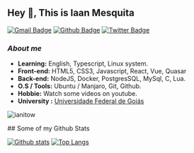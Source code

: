 ## Hey 👋, This is Iaan Mesquita
[![Gmail Badge](https://img.shields.io/badge/-iaan.developer@gmail.com-c14438?style=flat&logo=Gmail&logoColor=white&link=mailto:iaan.developer@gmail.com)](mailto:iaan.developer@gmail.com) [![Github Badge](https://img.shields.io/badge/-ianitow-grey?style=flat&logo=github&logoColor=white&link=https://github.com/ianitow/)](https://www.github.com/ianitow/) [![Twitter Badge](https://img.shields.io/badge/-_ianito-00acee?style=flat&logo=twitter&logoColor=white&link=https://twitter.com/_ianito/)](https://www.twitter.com/_ianito/)

### <i>About me</i>
-  **Learning:** English, Typescript, Linux system.	
-  **Front-end:** HTML5, CSS3, Javascript, React, Vue, Quasar
-  **Back-end:** NodeJS, Docker, PostgresSQL, MySql, C, Lua.
-  **O.S / Tools:** Ubuntu / Manjaro, Git, Github.
-  **Hobbie:** Watch some videos on youtube.
-  **University :** [Universidade Federal de Goiás](https://www.ufg.br/)
<p align=left> <img src=https://komarev.com/ghpvc/?username=ianitow alt=ianitow /> </p>
## Some of my Github Stats


[![Github stats](https://github-readme-stats.vercel.app/api?username=ianitow&show_icons=true&include_all_commits=true&theme=synthwave)](https://github.com/ianitow/github-readme-stats)
[![Top Langs](https://github-readme-stats.vercel.app/api/top-langs/?username=ianitow&layout=compact&theme=synthwave)](https://github.com/ianitow/github-readme-stats)
